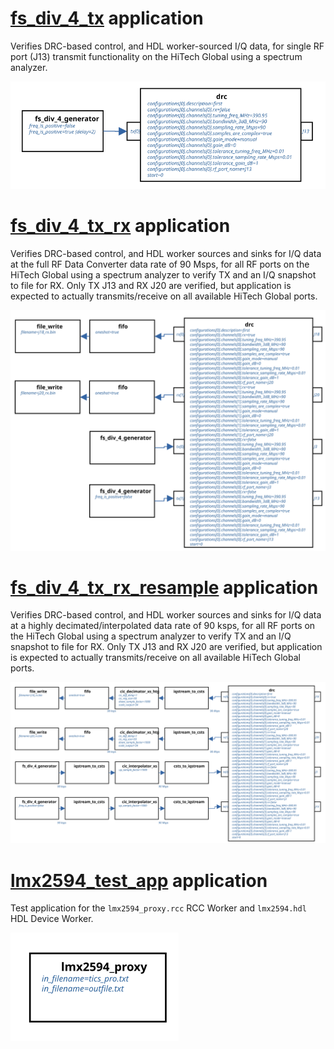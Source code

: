 # [fs_div_4_tx](fs_div_4_tx/fs_div_4_tx-app.rst) application
Verifies DRC-based control, and HDL worker-sourced I/Q data, for single RF port (J13) transmit functionality on the HiTech Global using a spectrum analyzer.

![fs_div_4_tx_oas](fs_div_4_tx/fs_div_4_tx.svg "fs_div_4_tx")

# [fs_div_4_tx_rx](fs_div_4_tx_rx/fs_div_4_tx_rx-app.rst) application
Verifies DRC-based control, and HDL worker sources and sinks for I/Q data at the full RF Data Converter data rate of 90 Msps, for all RF ports on the HiTech Global using a spectrum analyzer to verify TX and an I/Q snapshot to file for RX. Only TX J13 and RX J20 are verified, but application is expected to actually transmits/receive on all available HiTech Global ports.

![fs_div_4_tx_rx_oas](fs_div_4_tx_rx/fs_div_4_tx_rx.svg "fs_div_4_tx_rx")

# [fs_div_4_tx_rx_resample](fs_div_4_tx_rx_resample/fs_div_4_tx_rx_resample-app.rst) application
Verifies DRC-based control, and HDL worker sources and sinks for I/Q data at a highly decimated/interpolated data rate of 90 ksps, for all RF ports on the HiTech Global using a spectrum analyzer to verify TX and an I/Q snapshot to file for RX. Only TX J13 and RX J20 are verified, but application is expected to actually transmits/receive on all available HiTech Global ports.

![fs_div_4_tx_rx_resample_oas](fs_div_4_tx_rx_resample/fs_div_4_tx_rx_resample.svg "fs_div_4_tx_rx_resample")

# [lmx2594_test_app](lmx2594_test_app/lmx2594_test_app-app.rst) application
Test application for the ``lmx2594_proxy.rcc`` RCC Worker and ``lmx2594.hdl`` HDL Device Worker.

![lmx2594_test_app_oas](lmx2594_test_app/lmx2594_test_app.svg "lmx2594_test_app")
